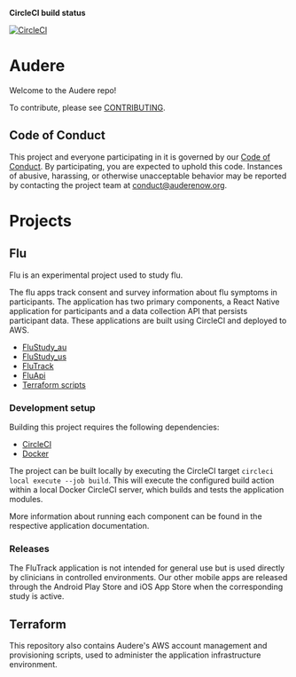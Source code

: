 **CircleCI build status**

[![CircleCI](https://circleci.com/gh/AudereNow/audere.svg?style=svg&circle-token=c97dd3b896e5aceacec319919414658655db7037)](https://circleci.com/gh/AudereNow/audere)

# Audere

Welcome to the Audere repo!

To contribute, please see [CONTRIBUTING](CONTRIBUTING.md).

## Code of Conduct

This project and everyone participating in it is governed by our [Code of Conduct](CODE_OF_CONDUCT.md).
By participating, you are expected to uphold this code.
Instances of abusive, harassing, or otherwise unacceptable behavior may be reported by contacting the project team at conduct@auderenow.org.

# Projects

## Flu

Flu is an experimental project used to study flu.

The flu apps track consent and survey information about flu symptoms in participants.
The application has two primary components, a React Native application for participants and a data collection API that persists participant data.
These applications are built using CircleCI and deployed to AWS.

- [FluStudy_au](https://github.com/AudereNow/audere/tree/master/FluStudy_au)
- [FluStudy_us](https://github.com/AudereNow/audere/tree/master/FluStudy_us)
- [FluTrack](https://github.com/AudereNow/audere/tree/master/FluTrack)
- [FluApi](https://github.com/AudereNow/audere/tree/master/FluApi)
- [Terraform scripts](https://github.com/AudereNow/audere/tree/master/terraform)

### Development setup

Building this project requires the following dependencies:

- [CircleCI](https://circleci.com/)
- [Docker](https://www.docker.com/)

The project can be built locally by executing the CircleCI target `circleci local execute --job build`.
This will execute the configured build action within a local Docker CircleCI server, which builds and tests the application modules.

More information about running each component can be found in the respective application documentation.

### Releases

The FluTrack application is not intended for general use but is used directly by clinicians in controlled environments.
Our other mobile apps are released through the Android Play Store and iOS App Store when the corresponding study is active.

## Terraform

This repository also contains Audere's AWS account management and provisioning scripts, used to administer the application infrastructure environment.
